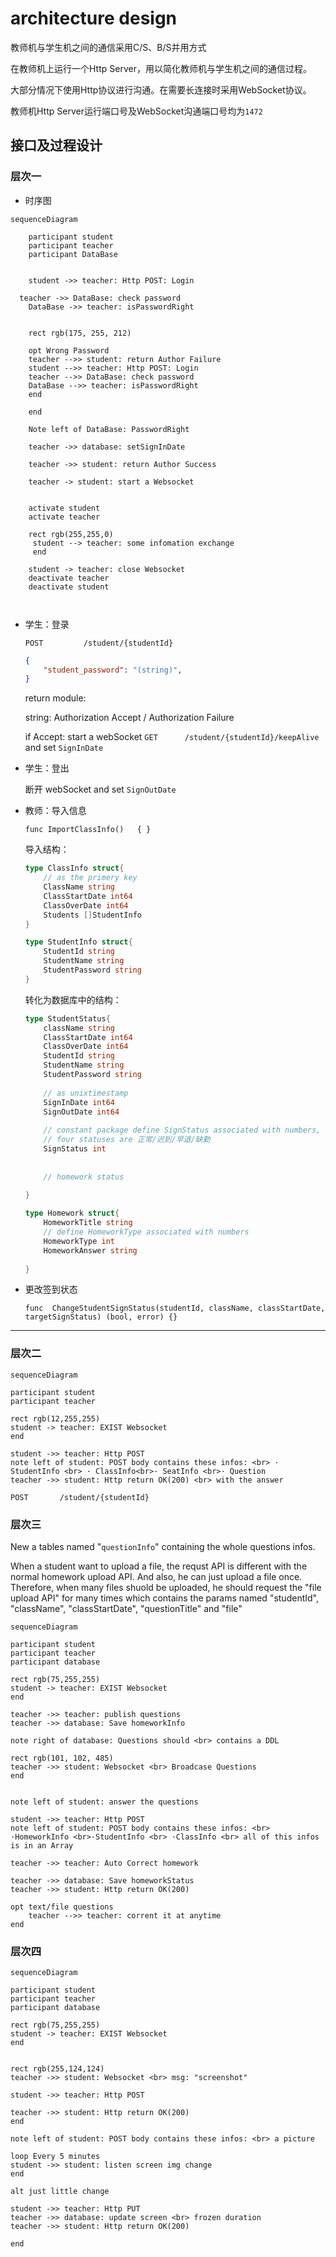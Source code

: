 # architecture design

教师机与学生机之间的通信采用C/S、B/S并用方式

在教师机上运行一个Http Server，用以简化教师机与学生机之间的通信过程。

大部分情况下使用Http协议进行沟通。在需要长连接时采用WebSocket协议。

教师机Http Server运行端口号及WebSocket沟通端口号均为`1472`



## 接口及过程设计

### 层次一

* 时序图

```mermaid
sequenceDiagram

    participant student
    participant teacher
    participant DataBase
	

    student ->> teacher: Http POST: Login
  
  teacher ->> DataBase: check password
    DataBase ->> teacher: isPasswordRight
    
    
    rect rgb(175, 255, 212)
     
    opt Wrong Password
  	teacher -->> student: return Author Failure
    student -->> teacher: Http POST: Login
    teacher -->> DataBase: check password
    DataBase -->> teacher: isPasswordRight
    end
    
    end
    
    Note left of DataBase: PasswordRight
    
    teacher ->> database: setSignInDate
    
    teacher ->> student: return Author Success
    
    teacher -> student: start a Websocket
    
  
    activate student
    activate teacher
    
    rect rgb(255,255,0)
     student --> teacher: some infomation exchange
     end
     
    student -> teacher: close Websocket
    deactivate teacher
    deactivate student

    
```


* 学生：登录

  `POST			/student/{studentId}`

  ```json
  {
      "student_password": "(string)",
  }
  ```

  return module:

  string: Authorization Accept / Authorization Failure


  if Accept:	start a webSocket `GET		/student/{studentId}/keepAlive`  and set `SignInDate`

* 学生：登出

  断开 webSocket and set `SignOutDate`





* 教师：导入信息

  `func ImportClassInfo()   { }`

  导入结构：

  ```go
  type ClassInfo struct{
      // as the primery key
      ClassName string
      ClassStartDate int64
      ClassOverDate int64
      Students []StudentInfo
  }
  
  type StudentInfo struct{
      StudentId string
      StudentName string
      StudentPassword string
  }
  ```

  转化为数据库中的结构：

  ```go
  type StudentStatus{
      className string
      ClassStartDate int64
      ClassOverDate int64
      StudentId string
      StudentName string
      StudentPassword string
      
      // as unixtimestamp
      SignInDate int64
      SignOutDate int64
      
      // constant package define SignStatus associated with numbers, and it must be caculate by Sign in/out time
      // four statuses are 正常/迟到/早退/缺勤
      SignStatus int
      
      
      // homework status
      
  }
  
  type Homework struct{
      HomeworkTitle string
      // define HomeworkType associated with numbers
      HomeworkType int
      HomeworkAnswer string
      
  }
  ```

* 更改签到状态

  `func  ChangeStudentSignStatus(studentId, className, classStartDate, targetSignStatus) (bool, error) {}`

---------

### 层次二



```mermaid
sequenceDiagram

participant student
participant teacher

rect rgb(12,255,255)
student -> teacher: EXIST Websocket 
end

student ->> teacher: Http POST
note left of student: POST body contains these infos: <br> · StudentInfo <br> · ClassInfo<br>· SeatInfo <br>· Question
teacher ->> student: Http return OK(200) <br> with the answer
```

`POST		/student/{studentId}`



### 层次三

New a tables named "`questionInfo`" containing the whole questions infos.

When a student want to upload a file, the requst API is different with the normal homework upload API. 
And also, he can just upload a file once. Therefore, when many files shuold be uploaded, he should request the "file upload API" for many times which contains the params named "studentId", "className", "classStartDate", "questionTitle" and   "file"

```mermaid
sequenceDiagram

participant student
participant teacher
participant database

rect rgb(75,255,255)
student -> teacher: EXIST Websocket 
end

teacher ->> teacher: publish questions
teacher ->> database: Save homeworkInfo

note right of database: Questions should <br> contains a DDL

rect rgb(101, 102, 485)
teacher ->> student: Websocket <br> Broadcase Questions
end


note left of student: answer the questions

student ->> teacher: Http POST 
note left of student: POST body contains these infos: <br> ·HomeworkInfo <br>·StudentInfo <br> ·ClassInfo <br> all of this infos is in an Array

teacher ->> teacher: Auto Correct homework

teacher ->> database: Save homeworkStatus
teacher ->> student: Http return OK(200)

opt text/file questions
	teacher -->> teacher: corrent it at anytime
end
```

### 层次四

```mermaid
sequenceDiagram

participant student
participant teacher
participant database

rect rgb(75,255,255)
student -> teacher: EXIST Websocket 
end


rect rgb(255,124,124)
teacher ->> student: Websocket <br> msg: "screenshot"

student ->> teacher: Http POST

teacher ->> student: Http return OK(200)
end

note left of student: POST body contains these infos: <br> a picture

loop Every 5 minutes 
student ->> student: listen screen img change
end

alt just little change

student ->> teacher: Http PUT
teacher ->> database: update screen <br> frozen duration
teacher ->> student: Http return OK(200)

end






```



